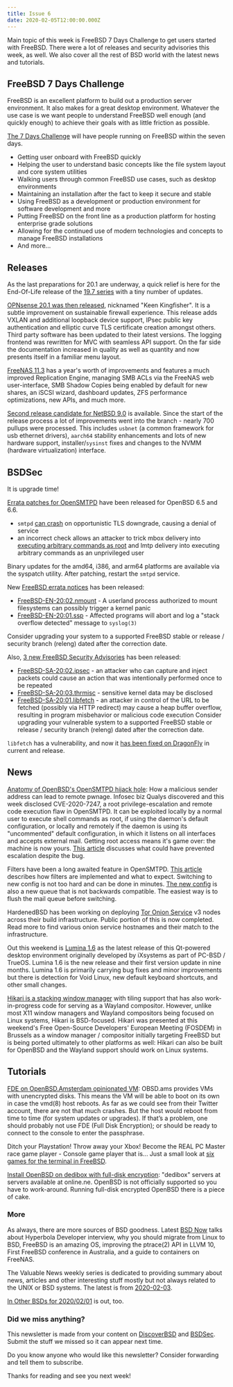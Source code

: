 ```yaml
---
title: Issue 6
date: 2020-02-05T12:00:00.000Z
---
```


Main topic of this week is FreeBSD 7 Days Challenge to get users started with FreeBSD. There were a lot of releases and security advisories this week, as well. We also cover all the rest of BSD world with the latest news and tutorials.

<!-- more -->

## FreeBSD 7 Days Challenge   

FreeBSD is an excellent platform to build out a production server environment. It also makes for a great desktop environment. Whatever the use case is we want people to understand FreeBSD well enough (and quickly enough) to achieve their goals with as little friction as possible.

[The 7 Days Challenge](https://wiki.freebsd.org/MichaelCrilly/7dayschallenge?utm_source=bsdweekly) will have people running on FreeBSD within the seven days.

- Getting user onboard with FreeBSD quickly
- Helping the user to understand basic concepts like the file system layout and core system utilities
- Walking users through common FreeBSD use cases, such as desktop environments
- Maintaining an installation after the fact to keep it secure and stable
- Using FreeBSD as a development or production environment for software development and more
- Putting FreeBSD on the front line as a production platform for hosting enterprise grade solutions
- Allowing for the continued use of modern technologies and concepts to manage FreeBSD installations
- And more...

## Releases

As the last preparations for 20.1 are underway, a quick relief is here for the End-Of-Life release of the [19.7 series](https://opnsense.org/opnsense-19-7-10-released/?utm_source=bsdweekly) with a tiny number of updates.

[OPNsense 20.1 was then released](https://forum.opnsense.org/index.php?topic=15664.0&utm_source=bsdweekly), nicknamed "Keen Kingfisher". It is a subtle improvement on sustainable firewall experience. This release adds VXLAN and additional loopback device support, IPsec public key authentication and elliptic curve TLS certificate creation amongst others. Third party software has been updated to their latest versions. The logging frontend was rewritten for MVC with seamless API support. On the far side the documentation increased in quality as well as quantity and now presents itself in a familiar menu layout.

[FreeNAS 11.3](https://www.phoronix.com/scan.php?page=news_item&px=FreeNAS-11.3-Released&utm_source=bsdweekly) has a year's worth of improvements and features a much improved Replication Engine, managing SMB ACLs via the FreeNAS web user-interface, SMB Shadow Copies being enabled by default for new shares, an iSCSI wizard, dashboard updates, ZFS performance optimizations, new APIs, and much more.

[Second release candidate for NetBSD 9.0](https://blog.netbsd.org/tnf/entry/second_final_release_candidate_for?utm_source=bsdweekly) is available. Since the start of the release process a lot of improvements went into the branch - nearly 700 pullups were processed. This includes `usbnet` (a common framework for usb ethernet drivers), `aarch64` stability enhancements and lots of new hardware support, installer/`sysinst` fixes and changes to the NVMM (hardware virtualization) interface.

## BSDSec

It is upgrade time!

[Errata patches for OpenSMTPD](https://bsdsec.net/tags/openbsd?utm_source=bsdweekly) have been released for OpenBSD 6.5 and 6.6.
- `smtpd` [can crash](https://bsdsec.net/articles/openbsd-errata-january-30th-2020-smtpd_tls?utm_source=bsdweekly) on opportunistic TLS downgrade, causing a denial of service
- an incorrect check allows an attacker to trick mbox delivery into [executing arbitrary commands as root](https://bsdsec.net/articles/openbsd-errata-january-30th-2020-smtpd_exec?utm_source=bsdweekly) and lmtp delivery into executing arbitrary commands as an unprivileged user

Binary updates for the amd64, i386, and arm64 platforms are available via the syspatch utility. After patching, restart the `smtpd` service.

New [FreeBSD errata notices](https://bsdsec.net/tags/freebsd?utm_source=bsdweekly) has been released:

- [FreeBSD-EN-20:02.nmount](https://bsdsec.net/articles/freebsd-announce-freebsd-errata-notice-freebsd-en-20-02-nmount?utm_source=bsdweekly) - A userland process authorized to mount filesystems can possibly trigger a kernel panic
- [FreeBSD-EN-20:01.ssp](https://bsdsec.net/articles/freebsd-announce-freebsd-errata-notice-freebsd-en-20-01-ssp?utm_source=bsdweekly) - Affected programs will abort and log a "stack overflow detected" message to `syslog(3)`

Consider upgrading your system to a supported FreeBSD stable or release / security branch (releng) dated after the correction date.

Also, [3 new FreeBSD Security Advisories](https://bsdsec.net/tags/freebsd?utm_source=bsdweekly) has been released:

- [FreeBSD-SA-20:02.ipsec](https://bsdsec.net/articles/freebsd-announce-freebsd-security-advisory-freebsd-sa-20-02-ipsec?utm_source=bsdweekly) - an attacker who can capture and inject packets could cause an action that was intentionally performed once to be repeated
- [FreeBSD-SA-20:03.thrmisc](https://bsdsec.net/articles/freebsd-announce-freebsd-security-advisory-freebsd-sa-20-03-thrmisc?utm_source=bsdweekly) - sensitive kernel data may be disclosed
- [FreeBSD-SA-20:01.libfetch](https://bsdsec.net/articles/freebsd-announce-freebsd-security-advisory-freebsd-sa-20-01-libfetch?utm_source=bsdweekly) - an attacker in control of the URL to be fetched (possibly via HTTP redirect) may cause a heap buffer overflow, resulting in program misbehavior or malicious code execution
Consider upgrading your vulnerable system to a supported FreeBSD stable or release / security branch (releng) dated after the correction date.

`libfetch` has a vulnerability, and now it [has been fixed on DragonFly](https://www.dragonflydigest.com/2020/02/03/24112.html?utm_source=bsdweekly) in current and release.

## News

[Anatomy of OpenBSD's OpenSMTPD hijack hole](https://www.theregister.co.uk/2020/01/30/openbsd_mail_bug/?utm_source=bsdweekly): How a malicious sender address can lead to remote pwnage. Infosec biz Qualys discovered and this week disclosed CVE-2020-7247, a root privilege-escalation and remote code execution flaw in OpenSMTPD. It can be exploited locally by a normal user to execute shell commands as root, if using the daemon's default configuration, or locally and remotely if the daemon is using its "uncommented" default configuration, in which it listens on all interfaces and accepts external mail. Getting root access means it's game over: the machine is now yours. [This article](https://poolp.org/posts/2020-01-30/opensmtpd-advisory-dissected/?utm_source=bsdweekly) discusses what could have prevented escalation despite the bug.

Filters have been a long awaited feature in OpenSMTPD. [This article](https://poolp.org/posts/2018-11-03/opensmtpd-released-and-upcoming-filters-preview/?utm_source=bsdweekly) describes how filters are implemented and what to expect. Switching to new config is not too hard and can be done in minutes. [The new config](https://poolp.org/posts/2018-05-21/switching-to-opensmtpd-new-config/?utm_source=bsdweekly) is also a new queue that is not backwards compatible. The easiest way is to flush the mail queue before switching.

HardenedBSD has been working on deploying [Tor Onion Service](https://hardenedbsd.org/article/shawn-webb/2020-01-30/hardenedbsd-tor-onion-service-v3-nodes?utm_source=bsdweekly) v3 nodes across their build infrastructure. Public portion of this is now completed. Read more to find various onion service hostnames and their match to the infrastructure.

Out this weekend is [Lumina 1.6](https://www.phoronix.com/scan.php?page=news_item&px=Lumina-Desktop-1.6-Released&utm_source=bsdweekly) as the latest release of this Qt-powered desktop environment originally developed by iXsystems as part of PC-BSD / TrueOS. Lumina 1.6 is the new release and their first version update in nine months. Lumina 1.6 is primarily carrying bug fixes and minor improvements but there is detection for Void Linux, new default keyboard shortcuts, and other small changes.

[Hikari is a stacking window manager](https://www.phoronix.com/scan.php?page=news_item&px=Hikari-X11-Wayland-2020&utm_source=bsdweekly) with tiling support that has also work-in-progress code for serving as a Wayland compositor. However, unlike most X11 window managers and Wayland compositors being focused on Linux systems, Hikari is BSD-focused. Hikari was presented at this weekend's Free Open-Source Developers' European Meeting (FOSDEM) in Brussels as a window manager / compositor initially targeting FreeBSD but is being ported ultimately to other platforms as well: Hikari can also be built for OpenBSD and the Wayland support should work on Linux systems.


## Tutorials

[FDE on OpenBSD.Amsterdam opinionated VM](https://www.tumfatig.net/20200203/fde-on-openbsd-amsterdam-opinionated-vm/?utm_source=bsdweekly): OBSD.ams provides VMs with unencrypted disks. This means the VM will be able to boot on its own in case the vmd(8) host reboots. As far as we could see from their Twitter account, there are not that much crashes. But the host would reboot from time to time (for system updates or upgrades). If that’s a problem, one should probably not use FDE (Full Disk Encryption); or should be ready to connect to the console to enter the passphrase.

Ditch your Playstation! Throw away your Xbox! Become the REAL PC Master race game player - Console game player that is... Just a small look at [six games for the terminal in FreeBSD](https://www.youtube.com/watch?v=U-JbVWjkvLs&utm_source=bsdweekly).

[Install OpenBSD on dedibox with full-disk encryption](https://poolp.org/posts/2018-01-29/install-openbsd-on-dedibox-with-full-disk-encryption/?utm_source=bsdweekly): "dedibox" servers at servers available at online.ne. OpenBSD is not officially supported so you have to work-around. Running full-disk encrypted OpenBSD there is a piece of cake.

### More

As always, there are more sources of BSD goodness. Latest [BSD Now](https://www.youtube.com/watch?v=TlwgTB4mJrg&utm_source=bsdweekly) talks about Hyperbola Developer interview, why you should migrate from Linux to BSD, FreeBSD is an amazing OS, improving the ptrace(2) API in LLVM 10, First FreeBSD conference in Australia, and a guide to containers on FreeNAS.

The Valuable News weekly series is dedicated to providing summary about news, articles and other interesting stuff mostly but not always related to the UNIX or BSD systems. The latest is from [2020-02-03](https://vermaden.wordpress.com/2020/02/03/valuable-news-2020-02-03/?utm_source=bsdweekly).

[In Other BSDs for 2020/02/01](https://www.dragonflydigest.com/2020/02/01/24104.html?utm_source=bsdweekly) is out, too.


### Did we miss anything?

This newsletter is made from your content on [DiscoverBSD](https://discoverbsd.com) and [BSDSec](https://bsdsec.net). Submit the stuff we missed so it can appear next time.

Do you know anyone who would like this newsletter? Consider forwarding and tell them to subscribe.

Thanks for reading and see you next week!
